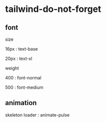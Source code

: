 # tailwind-do-not-forget

## font

size

16px : text-base

20px : text-xl

weight

400 : font-normal

500 : font-medium

## animation

skeleton loader : animate-pulse
